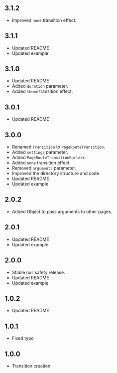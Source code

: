 ## 3.1.2

* Improved `none` transition effect.

## 3.1.1

* Updated README
* Updated example


## 3.1.0

* Updated README
* Added `duration` parameter.
* Added `theme` transition effect.


## 3.0.1

* Updated README


## 3.0.0

* Renamed `Transition` to `PageRouteTransition`.
* Added `settings` parameter.
* Added `PageRouteTransitionBuilder`.
* Added `none` transition effect.
* Removed `arguments` parameter.
* Improved the directory structure and code.
* Updated README
* Updated example

## 2.0.2

* Added Object to pass arguments to other pages.


## 2.0.1

* Updated README
* Updated example

## 2.0.0

* Stable null safety release.
* Updated README
* Updated example

## 1.0.2

* Updated README

## 1.0.1

* Fixed typo

## 1.0.0

* Transition creation


